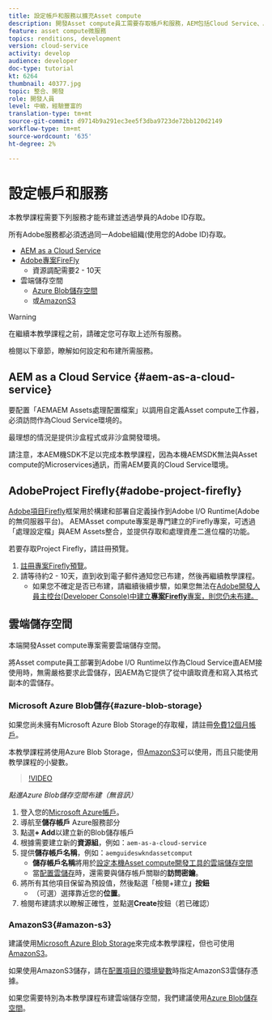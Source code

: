 ```yaml
---
title: 設定帳戶和服務以擴充Asset compute
description: 開發Asset compute員工需要存取帳戶和服務，AEM包括Cloud Service、AdobeProject Firefly以及Microsoft或Amazon提供的雲端儲存空間。
feature: asset compute微服務
topics: renditions, development
version: cloud-service
activity: develop
audience: developer
doc-type: tutorial
kt: 6264
thumbnail: 40377.jpg
topic: 整合、開發
role: 開發人員
level: 中級，經驗豐富的
translation-type: tm+mt
source-git-commit: d9714b9a291ec3ee5f3dba9723de72bb120d2149
workflow-type: tm+mt
source-wordcount: '635'
ht-degree: 2%

---
```



# 設定帳戶和服務

本教學課程需要下列服務才能布建並透過學員的Adobe ID存取。

所有Adobe服務都必須透過同一Adobe組織(使用您的Adobe ID)存取。

+ [AEM as a Cloud Service ](#aem-as-a-cloud-service)
+ [Adobe專案FireFly](#adobe-project-firefly)
   + 資源調配需要2 - 10天
+ 雲端儲存空間
   + [Azure Blob儲存空間](https://azure.microsoft.com/en-us/services/storage/blobs/)
   + 或[AmazonS3](https://aws.amazon.com/s3/?did=ft_card&amp;trk=ft_card)

>[!WARNING]
>
>在繼續本教學課程之前，請確定您可存取上述所有服務。
> 
> 檢閱以下章節，瞭解如何設定和布建所需服務。

## AEM as a Cloud Service {#aem-as-a-cloud-service}

要配置「AEMAEM Assets處理配置檔案」以調用自定義Asset compute工作器，必須訪問作為Cloud Service環境的。

最理想的情況是提供沙盒程式或非沙盒開發環境。

請注意，本AEM機SDK不足以完成本教學課程，因為本機AEMSDK無法與Asset compute的Microservices通訊，而需AEM要真的Cloud Service環境。

## AdobeProject Firefly{#adobe-project-firefly}

[Adobe項目Firefly](https://www.adobe.io/apis/experienceplatform/project-firefly.html)框架用於構建和部署自定義操作到Adobe I/O Runtime(Adobe的無伺服器平台)。 AEMAsset compute專案是專門建立的Firefly專案，可透過「處理設定檔」與AEM Assets整合，並提供存取和處理資產二進位檔的功能。

若要存取Project Firefly，請註冊預覽。

1. [註冊專案Firefly預覽](https://adobeio.typeform.com/to/obqgRm)。
1. 請等待約2 - 10天，直到收到電子郵件通知您已布建，然後再繼續教學課程。
   + 如果您不確定是否已布建，請繼續後續步驟，如果您無法在[Adobe開發人員主控台(Developer Console)中建立&#x200B;__專案Firefly__&#x200B;專案，則您仍未布建。](https://console.adobe.io)

## 雲端儲存空間

本端開發Asset compute專案需要雲端儲存空間。

將Asset compute員工部署到Adobe I/O Runtime以作為Cloud Service直AEM接使用時，無需嚴格要求此雲儲存，因AEM為它提供了從中讀取資產和寫入其格式副本的雲儲存。

### Microsoft Azure Blob儲存{#azure-blob-storage}

如果您尚未擁有Microsoft Azure Blob Storage的存取權，請註冊[免費12個月帳戶](https://azure.microsoft.com/en-us/free/)。

本教學課程將使用Azure Blob Storage，但[AmazonS3](#amazon-s3)可以使用，而且只能使用教學課程的小變數。

>[!VIDEO](https://video.tv.adobe.com/v/40377/?quality=12&learn=on)

_點進Azure Blob儲存空間布建（無音訊）_


1. 登入您的[Microsoft Azure帳戶](https://azure.microsoft.com/en-us/account/)。
1. 導航至&#x200B;__儲存帳戶__ Azure服務部分
1. 點選&#x200B;__+ Add__&#x200B;以建立新的Blob儲存帳戶
1. 根據需要建立新的&#x200B;__資源組__，例如：`aem-as-a-cloud-service`
1. 提供&#x200B;__儲存帳戶名稱__，例如：`aemguideswkndassetcomput`
   + __儲存帳戶名稱__&#x200B;將用於[設定本機Asset compute開發工具的雲端儲存空間](../develop/environment-variables.md)
   + 當[配置雲儲存](../develop/environment-variables.md)時，還需要與儲存帳戶關聯的&#x200B;__訪問密鑰__。
1. 將所有其他項目保留為預設值，然後點選「檢閱+建立&#x200B;__」按鈕__
   + （可選）選擇靠近您的&#x200B;__位置__。
1. 檢閱布建請求以瞭解正確性，並點選&#x200B;__Create__&#x200B;按鈕（若已確認）

### AmazonS3{#amazon-s3}

建議使用[Microsoft Azure Blob Storage](#azure-blob-storage)來完成本教學課程，但也可使用[AmazonS3](https://aws.amazon.com/s3/?did=ft_card&amp;trk=ft_card)。

如果使用AmazonS3儲存，請在[配置項目的環境變數](../develop/environment-variables.md#amazon-s3)時指定AmazonS3雲儲存憑據。

如果您需要特別為本教學課程布建雲端儲存空間，我們建議使用[Azure Blob儲存空間](#azure-blob-storage)。

